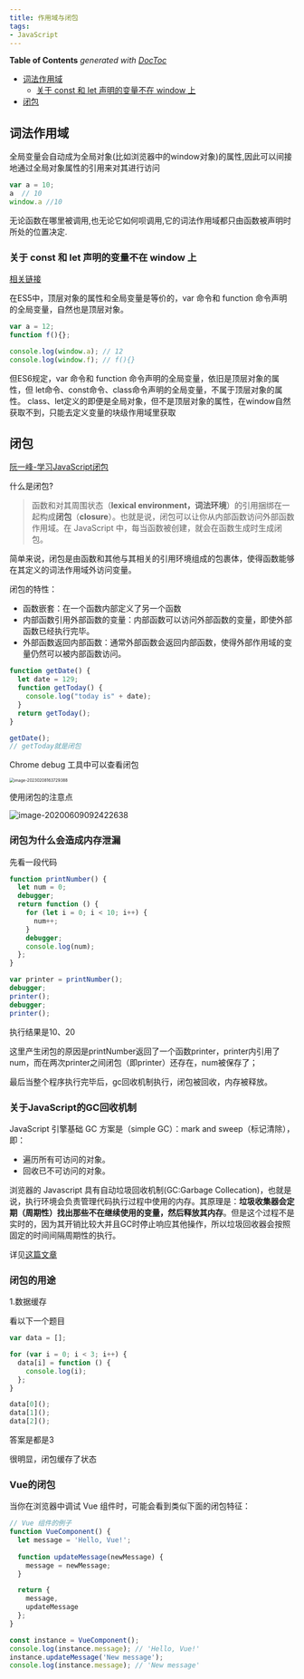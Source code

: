 ```yaml
---
title: 作用域与闭包
tags:
- JavaScript
---
```


<!-- START doctoc generated TOC please keep comment here to allow auto update -->
<!-- DON'T EDIT THIS SECTION, INSTEAD RE-RUN doctoc TO UPDATE -->
**Table of Contents**  *generated with [DocToc](https://github.com/thlorenz/doctoc)*

- [词法作用域](#%E8%AF%8D%E6%B3%95%E4%BD%9C%E7%94%A8%E5%9F%9F)
  - [关于 const 和 let 声明的变量不在 window 上](#%E5%85%B3%E4%BA%8E-const-%E5%92%8C-let-%E5%A3%B0%E6%98%8E%E7%9A%84%E5%8F%98%E9%87%8F%E4%B8%8D%E5%9C%A8-window-%E4%B8%8A)
- [闭包](#%E9%97%AD%E5%8C%85)

<!-- END doctoc generated TOC please keep comment here to allow auto update -->

## 词法作用域

全局变量会自动成为全局对象(比如浏览器中的window对象)的属性,因此可以间接地通过全局对象属性的引用来对其进行访问

```js
var a = 10;
a  // 10
window.a //10
```

无论函数在哪里被调用,也无论它如何呗调用,它的词法作用域都只由函数被声明时所处的位置决定.

### 关于 const 和 let 声明的变量不在 window 上

[相关链接](https://github.com/Advanced-Frontend/Daily-Interview-Question/issues/30)

在ES5中，顶层对象的属性和全局变量是等价的，var 命令和 function 命令声明的全局变量，自然也是顶层对象。

```js
var a = 12;
function f(){};

console.log(window.a); // 12
console.log(window.f); // f(){}
```

但ES6规定，var 命令和 function 命令声明的全局变量，依旧是顶层对象的属性，但 let命令、const命令、class命令声明的全局变量，不属于顶层对象的属性。
class、let定义的即便是全局对象，但不是顶层对象的属性，在window自然获取不到，只能去定义变量的块级作用域里获取

## 闭包

[阮一峰-学习JavaScript闭包](https://www.ruanyifeng.com/blog/2009/08/learning_javascript_closures.html)

什么是闭包?

> 函数和对其周围状态（**lexical environment，词法环境**）的引用捆绑在一起构成**闭包**（**closure**）。也就是说，闭包可以让你从内部函数访问外部函数作用域。在 JavaScript 中，每当函数被创建，就会在函数生成时生成闭包。

简单来说，闭包是由函数和其他与其相关的引用环境组成的包裹体，使得函数能够在其定义的词法作用域外访问变量。

闭包的特性：

- 函数嵌套：在一个函数内部定义了另一个函数
- 内部函数引用外部函数的变量：内部函数可以访问外部函数的变量，即使外部函数已经执行完毕。
- 外部函数返回内部函数：通常外部函数会返回内部函数，使得外部作用域的变量仍然可以被内部函数访问。

```js
function getDate() {
  let date = 129;
  function getToday() {
    console.log("today is" + date);
  }
  return getToday();
}

getDate();
// getToday就是闭包
```

Chrome debug 工具中可以查看闭包

<img src="https://minimax-1256590847.cos.ap-shanghai.myqcloud.com/img/image-20230208163729388.png" alt="image-20230208163729388" style="zoom:50%;" />

使用闭包的注意点

![image-20200609092422638](https://minimax-1256590847.cos.ap-shanghai.myqcloud.com/img/image-20200609092422638.png)



### 闭包为什么会造成内存泄漏

先看一段代码

```js
function printNumber() {
  let num = 0;
  debugger;
  return function () {
    for (let i = 0; i < 10; i++) {
      num++;
    }
    debugger;
    console.log(num);
  };
}

var printer = printNumber();
debugger;
printer();
debugger;
printer();
```

执行结果是10、20

这里产生闭包的原因是printNumber返回了一个函数printer，printer内引用了num，而在两次printer之间闭包（即printer）还存在，num被保存了；

最后当整个程序执行完毕后，gc回收机制执行，闭包被回收，内存被释放。

### 关于JavaScript的GC回收机制

JavaScript 引擎基础 GC 方案是（simple GC）：mark and sweep（标记清除），即：

- 遍历所有可访问的对象。
- 回收已不可访问的对象。

浏览器的 Javascript 具有自动垃圾回收机制(GC:Garbage Collecation)，也就是说，执行环境会负责管理代码执行过程中使用的内存。其原理是：**垃圾收集器会定期（周期性）找出那些不在继续使用的变量，然后释放其内存**。但是这个过程不是实时的，因为其开销比较大并且GC时停止响应其他操作，所以垃圾回收器会按照固定的时间间隔周期性的执行。

详见[这篇文章](https://juejin.cn/post/6844903828102316045)

### 闭包的用途

1.数据缓存

看以下一个题目

```js
var data = [];

for (var i = 0; i < 3; i++) {
  data[i] = function () {
    console.log(i);
  };
}

data[0]();
data[1]();
data[2]();
```

答案是都是3

很明显，闭包缓存了状态



### Vue的闭包

当你在浏览器中调试 Vue 组件时，可能会看到类似下面的闭包特征：

```js
// Vue 组件的例子
function VueComponent() {
  let message = 'Hello, Vue!';
  
  function updateMessage(newMessage) {
    message = newMessage;
  }

  return {
    message,
    updateMessage
  };
}

const instance = VueComponent();
console.log(instance.message); // 'Hello, Vue!'
instance.updateMessage('New message');
console.log(instance.message); // 'New message'
```




